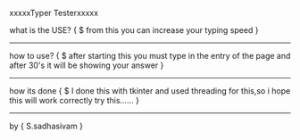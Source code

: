 xxxxxTyper Testerxxxxx

what is the USE?
{
    $  from this you can increase your typing speed
}

********************************************

how to use?
{
    $  after starting this you must type in the entry of the page and after 30's it will be showing your 
    answer
}

*********************************************

how its done
{
    $  I done this with tkinter and used threading for this,so i hope this will 
    work correctly try this......
}

**********************************************

by
{
    S.sadhasivam
}
